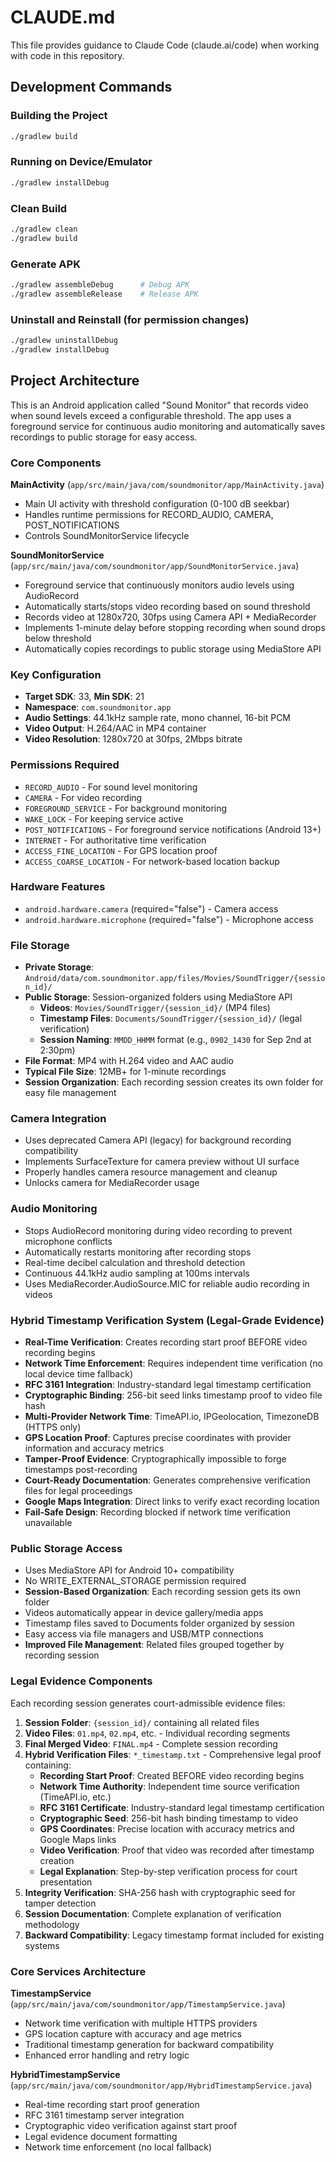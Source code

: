# CLAUDE.md

This file provides guidance to Claude Code (claude.ai/code) when working with code in this repository.

## Development Commands

### Building the Project
```bash
./gradlew build
```

### Running on Device/Emulator
```bash
./gradlew installDebug
```

### Clean Build
```bash
./gradlew clean
./gradlew build
```

### Generate APK
```bash
./gradlew assembleDebug      # Debug APK
./gradlew assembleRelease    # Release APK
```

### Uninstall and Reinstall (for permission changes)
```bash
./gradlew uninstallDebug
./gradlew installDebug
```

## Project Architecture

This is an Android application called "Sound Monitor" that records video when sound levels exceed a configurable threshold. The app uses a foreground service for continuous audio monitoring and automatically saves recordings to public storage for easy access.

### Core Components

**MainActivity** (`app/src/main/java/com/soundmonitor/app/MainActivity.java`)
- Main UI activity with threshold configuration (0-100 dB seekbar)
- Handles runtime permissions for RECORD_AUDIO, CAMERA, POST_NOTIFICATIONS
- Controls SoundMonitorService lifecycle

**SoundMonitorService** (`app/src/main/java/com/soundmonitor/app/SoundMonitorService.java`)
- Foreground service that continuously monitors audio levels using AudioRecord
- Automatically starts/stops video recording based on sound threshold
- Records video at 1280x720, 30fps using Camera API + MediaRecorder
- Implements 1-minute delay before stopping recording when sound drops below threshold
- Automatically copies recordings to public storage using MediaStore API

### Key Configuration
- **Target SDK**: 33, **Min SDK**: 21
- **Namespace**: `com.soundmonitor.app`
- **Audio Settings**: 44.1kHz sample rate, mono channel, 16-bit PCM
- **Video Output**: H.264/AAC in MP4 container
- **Video Resolution**: 1280x720 at 30fps, 2Mbps bitrate

### Permissions Required
- `RECORD_AUDIO` - For sound level monitoring
- `CAMERA` - For video recording  
- `FOREGROUND_SERVICE` - For background monitoring
- `WAKE_LOCK` - For keeping service active
- `POST_NOTIFICATIONS` - For foreground service notifications (Android 13+)
- `INTERNET` - For authoritative time verification
- `ACCESS_FINE_LOCATION` - For GPS location proof
- `ACCESS_COARSE_LOCATION` - For network-based location backup

### Hardware Features
- `android.hardware.camera` (required="false") - Camera access
- `android.hardware.microphone` (required="false") - Microphone access

### File Storage
- **Private Storage**: `Android/data/com.soundmonitor.app/files/Movies/SoundTrigger/{session_id}/`
- **Public Storage**: Session-organized folders using MediaStore API
  - **Videos**: `Movies/SoundTrigger/{session_id}/` (MP4 files)
  - **Timestamp Files**: `Documents/SoundTrigger/{session_id}/` (legal verification)
  - **Session Naming**: `MMDD_HHMM` format (e.g., `0902_1430` for Sep 2nd at 2:30pm)
- **File Format**: MP4 with H.264 video and AAC audio
- **Typical File Size**: 12MB+ for 1-minute recordings
- **Session Organization**: Each recording session creates its own folder for easy file management

### Camera Integration
- Uses deprecated Camera API (legacy) for background recording compatibility
- Implements SurfaceTexture for camera preview without UI surface
- Properly handles camera resource management and cleanup
- Unlocks camera for MediaRecorder usage

### Audio Monitoring
- Stops AudioRecord monitoring during video recording to prevent microphone conflicts
- Automatically restarts monitoring after recording stops
- Real-time decibel calculation and threshold detection
- Continuous 44.1kHz audio sampling at 100ms intervals
- Uses MediaRecorder.AudioSource.MIC for reliable audio recording in videos

### Hybrid Timestamp Verification System (Legal-Grade Evidence)
- **Real-Time Verification**: Creates recording start proof BEFORE video recording begins
- **Network Time Enforcement**: Requires independent time verification (no local device time fallback)
- **RFC 3161 Integration**: Industry-standard legal timestamp certification
- **Cryptographic Binding**: 256-bit seed links timestamp proof to video file hash
- **Multi-Provider Network Time**: TimeAPI.io, IPGeolocation, TimezoneDB (HTTPS only)
- **GPS Location Proof**: Captures precise coordinates with provider information and accuracy metrics
- **Tamper-Proof Evidence**: Cryptographically impossible to forge timestamps post-recording
- **Court-Ready Documentation**: Generates comprehensive verification files for legal proceedings
- **Google Maps Integration**: Direct links to verify exact recording location
- **Fail-Safe Design**: Recording blocked if network time verification unavailable

### Public Storage Access
- Uses MediaStore API for Android 10+ compatibility
- No WRITE_EXTERNAL_STORAGE permission required
- **Session-Based Organization**: Each recording session gets its own folder
- Videos automatically appear in device gallery/media apps
- Timestamp files saved to Documents folder organized by session
- Easy access via file managers and USB/MTP connections
- **Improved File Management**: Related files grouped together by recording session

### Legal Evidence Components
Each recording session generates court-admissible evidence files:
1. **Session Folder**: `{session_id}/` containing all related files
2. **Video Files**: `01.mp4`, `02.mp4`, etc. - Individual recording segments
3. **Final Merged Video**: `FINAL.mp4` - Complete session recording
4. **Hybrid Verification Files**: `*_timestamp.txt` - Comprehensive legal proof containing:
   - **Recording Start Proof**: Created BEFORE video recording begins
   - **Network Time Authority**: Independent time source verification (TimeAPI.io, etc.)
   - **RFC 3161 Certificate**: Industry-standard legal timestamp certification
   - **Cryptographic Seed**: 256-bit hash binding timestamp to video
   - **GPS Coordinates**: Precise location with accuracy metrics and Google Maps links
   - **Video Verification**: Proof that video was recorded after timestamp creation
   - **Legal Explanation**: Step-by-step verification process for court presentation
5. **Integrity Verification**: SHA-256 hash with cryptographic seed for tamper detection
6. **Session Documentation**: Complete explanation of verification methodology
7. **Backward Compatibility**: Legacy timestamp format included for existing systems

### Core Services Architecture

**TimestampService** (`app/src/main/java/com/soundmonitor/app/TimestampService.java`)
- Network time verification with multiple HTTPS providers
- GPS location capture with accuracy and age metrics
- Traditional timestamp generation for backward compatibility
- Enhanced error handling and retry logic

**HybridTimestampService** (`app/src/main/java/com/soundmonitor/app/HybridTimestampService.java`) 
- Real-time recording start proof generation
- RFC 3161 timestamp server integration
- Cryptographic video verification against start proof
- Legal evidence document formatting
- Network time enforcement (no local fallback)